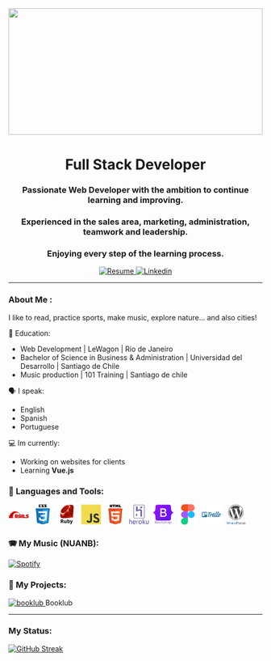 <div id="header" align="center">
     <img src="https://media.giphy.com/media/26tP7vexsaMrS4UpO/giphy.gif" width="100%" height="250"/>
     <h1 align="center"> Full Stack Developer </h1> 
     <h3 align="center"> Passionate Web Developer with the ambition to continue learning and improving.</h3>
     <h3 align="center"> Experienced in the sales area, marketing, administration, teamwork and leadership.</h3> 
     <h3 align="center"> Enjoying every step of the learning process.</h3>
     </h3>
 </div>
 
  <div id="badges" align="center">
      <a href="https://resume.io/r/ztmTH35uj">
        <img src="https://img.shields.io/badge/CV-Juan%20Bezanilla-lightgrey" 
             alt="Resume" />
      </a>
      <a href="https://www.linkedin.com/in/juan-jos%C3%A9-bezanilla-za%C3%B1artu-7241a7168/?locale=en_US">
        <img src="https://img.shields.io/badge/Linkedin-Juan%20Bezanilla-blue" 
             alt="Linkedin" />
      </a>
 </div>
 
 ---
 ### About Me :
 
 I like to read, practice sports, make music, explore nature...    and also cities!
 
 📘  Education:
 - Web Development | LeWagon | Rio de Janeiro
 - Bachelor of Science in Business & Administration | Universidad del Desarrollo | Santiago de Chile
 - Music production | 101 Training | Santiago de chile
 
 🗣  I speak:
 - English
 - Spanish
 - Portuguese
  
  💻  Im currently: 
 - Working on websites for clients
 - Learning **Vue.js**
  
  
  
 <div align="left">
  <h3> 🔧 Languages and Tools: </h3>
  <img src="https://github.com/devicons/devicon/blob/master/icons/rails/rails-plain-wordmark.svg" title= "Ruby-on-rails" alt="Rails" widht="40" height="40"/>&nbsp;
         <img src="https://github.com/devicons/devicon/blob/master/icons/css3/css3-original-wordmark.svg" title= "Css" alt="Css" widht="40" height="40"/>&nbsp;
    <img src="https://github.com/devicons/devicon/blob/master/icons/ruby/ruby-original-wordmark.svg" title= "Ruby" alt="Ruby" widht="40" height="40"/>&nbsp;
    <img src="https://github.com/devicons/devicon/blob/master/icons/javascript/javascript-original.svg" title= "js" alt="js" widht="40" height="40"/>&nbsp;
    <img src="https://github.com/devicons/devicon/blob/master/icons/html5/html5-original-wordmark.svg" title= "Html" alt="Html" widht="40" height="40"/>&nbsp;
  <img src="https://github.com/devicons/devicon/blob/master/icons/heroku/heroku-original-wordmark.svg" title= "Heroku" alt="Heroku" widht="40" height="40"/>&nbsp;
    <img src="https://github.com/devicons/devicon/blob/master/icons/bootstrap/bootstrap-original-wordmark.svg" title= "Bootstrap" alt="Bootstrap" widht="40" height="40"/>&nbsp;
    <img src="https://github.com/devicons/devicon/blob/master/icons/figma/figma-original.svg" title= "Figma" alt="Figma" widht="40" height="40"/>&nbsp;
    <img src="https://github.com/devicons/devicon/blob/master/icons/trello/trello-plain-wordmark.svg" title= "Trello" alt="Trello" widht="40" height="40"/>&nbsp;
     <img src="https://github.com/devicons/devicon/blob/master/icons/wordpress/wordpress-original.svg" title= "WordPress" alt="WordPress" widht="40" height="40"/>&nbsp;
    
 </div>
 
 <h3> 🪗 My Music (NUANB): </h3>
 <div>
       <a href="https://open.spotify.com/artist/6xPCOvSCy26E0IJ6GtYjaE">
        <img src="https://play-lh.googleusercontent.com/P2VMEenhpIsubG2oWbvuLGrs0GyyzLiDosGTg8bi8htRXg9Uf0eUtHiUjC28p1jgHzo=w480-h960-rw" 
             alt="Spotify" widht="40" height="40" />
      </a>
 </div>
 
  <h3> 🚀 My Projects: </h3>
  
   <div>
       <a href="http://www.thebooklub.com/">
        <img src="https://www3.gobiernodecanarias.org/medusa/mediateca/ecoescuela/wp-content/uploads/sites/2/2013/11/11-Libro.png" 
             alt="booklub" widht="40" height="40" />
      </a>
      Booklub
 </div>
 
 ---
 
 ### My Status:
 
 [![GitHub Streak](http://github-readme-streak-stats.herokuapp.com?user=Jubeza&theme=dark)](https://git.io/streak-stats)
 

<!--
**JUBEZA/JUBEZA** is a ✨ _special_ ✨ repository because its `README.md` (this file) appears on your GitHub profile.

Here are some ideas to get you started:

- 🔭 I’m currently working on ...
- 🌱 I’m currently learning ...
- 👯 I’m looking to collaborate on ...
- 🤔 I’m looking for help with ...
- 💬 Ask me about:
- 📫 How to reach me: 
- ⚡ Fun fact: 
-->
